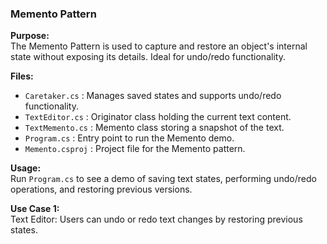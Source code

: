 ### Memento Pattern  

**Purpose:**  
The Memento Pattern is used to capture and restore an object's internal state without exposing its details. Ideal for undo/redo functionality.  

**Files:**  
- `Caretaker.cs` : Manages saved states and supports undo/redo functionality.  
- `TextEditor.cs` : Originator class holding the current text content.  
- `TextMemento.cs` : Memento class storing a snapshot of the text.  
- `Program.cs` : Entry point to run the Memento demo.  
- `Memento.csproj` : Project file for the Memento pattern.  

**Usage:**  
Run `Program.cs` to see a demo of saving text states, performing undo/redo operations, and restoring previous versions.  

**Use Case 1:**  
Text Editor: Users can undo or redo text changes by restoring previous states.
